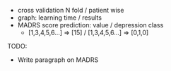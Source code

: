 - cross validation N fold / patient wise
- graph: learning time / results
- MADRS score prediction: value / depression class 
  - [1,3,4,5,6...] => [15] / [1,3,4,5,6...] => [0,1,0]


TODO:
- Write paragraph on MADRS
